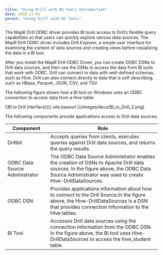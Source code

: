 ```yaml
---
title: "Using Drill with BI Tools Introduction"
date: 2018-11-02
parent: "Using Drill with BI Tools"
---
```

The MapR Drill ODBC driver provides BI tools access to Drill’s flexible query
capabilities so that users can quickly explore various data sources. The MapR
Drill ODBC driver includes Drill Explorer, a simple user interface
for examining the content of data sources and creating views
before visualizing the data in a BI tool.

After you install the MapR Drill ODBC Driver, you can create ODBC DSNs to Drill
data sources, and then use the DSNs to access
the data from BI tools that work with ODBC. Drill can connect to data with
well-defined schemas, such as Hive. Drill can also connect directly to data
that is self-describing, such as HBase, Parquet, JSON, CSV, and TSV.

The following figure shows how a BI tool on Windows uses an ODBC connection to
access data from a Hive table:

![BI to Drill Interface]({{ site.baseurl }}/images/docs/BI_to_Drill_2.png)

The following components provide applications access to Drill data sources:

| Component                      | Role                                                                                                                                                                                            |
|--------------------------------|-------------------------------------------------------------------------------------------------------------------------------------------------------------------------------------------------|
| Drillbit                       | Accepts queries from clients, executes queries against Drill data sources, and returns the query results.                                                                                       |
| ODBC Data Source Administrator | The ODBC Data Source Administrator enables the creation of DSNs to Apache Drill data sources. In the figure above, the ODBC Data Source Administrator was used to create Hive-DrillDataSources. |
| ODBC DSN                       | Provides applications information about how to connect to the Drill Source.In the figure above, the Hive-DrillDataSources is a DSN that provides connection information to the Hive tables.     |
| BI Tool                        | Accesses Drill data sources using the connection information from the ODBC DSN. In the figure above, the BI tool uses Hive-DrillDataSources to access the hive_student table.                   |
